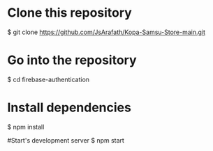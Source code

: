 # Clone this repository
$ git clone https://github.com/JsArafath/Kopa-Samsu-Store-main.git

# Go into the repository
$ cd firebase-authentication

# Install dependencies
$ npm install

#Start's development server
$ npm start
